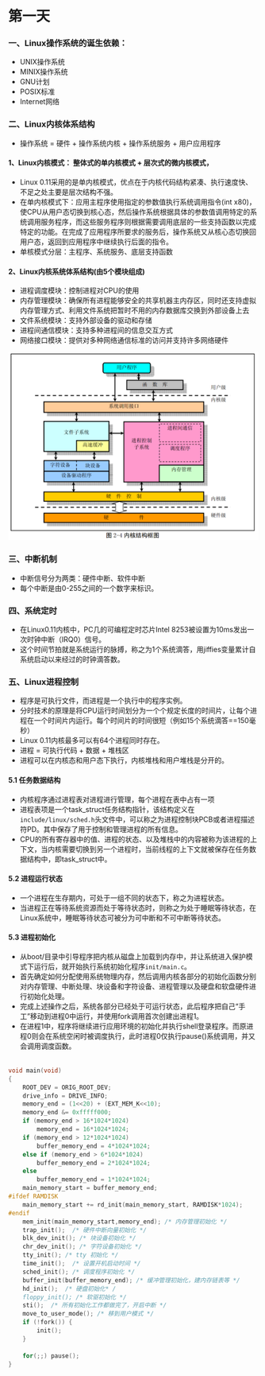 # 第一天

### 一、Linux操作系统的诞生依赖：

* UNIX操作系统
* MINIX操作系统
* GNU计划
* POSIX标准
* Internet网络

### 二、Linux内核体系结构

* 操作系统 = 硬件 + 操作系统内核 + 操作系统服务 + 用户应用程序

####  1、Linux内核模式： 整体式的单内核模式 + 层次式的微内核模式， 
* Linux 0.11采用的是单内核模式，优点在于内核代码结构紧凑、执行速度快、不足之处主要是层次结构不强。
* 在单内核模式下：应用主程序使用指定的参数值执行系统调用指令(int x80)，使CPU从用户态切换到核心态，然后操作系统根据具体的参数值调用特定的系统调用服务程序，而这些服务程序则根据需要调用底层的一些支持函数以完成特定的功能。在完成了应用程序所要求的服务后，操作系统又从核心态切换回用户态，返回到应用程序中继续执行后面的指令。
* 单核模式分层：主程序、系统服务、底层支持函数

#### 2、Linux内核系统体系结构(由5个模块组成)

* 进程调度模块：控制进程对CPU的使用
* 内存管理模块：确保所有进程能够安全的共享机器主内存区，同时还支持虚拟内存管理方式、利用文件系统把暂时不用的内存数据库交换到外部设备上去
* 文件系统模块：支持外部设备的驱动和存储
* 进程间通信模块：支持多种进程间的信息交互方式
* 网络接口模块：提供对多种网络通信标准的访问并支持许多网络硬件

![内核结构图](resources/kernel_struct.png)



### 三、中断机制

* 中断信号分为两类：硬件中断、软件中断
* 每个中断是由0-255之间的一个数字来标识。

### 四、系统定时

* 在Linux0.11内核中，PC几的可编程定时芯片Intel 8253被设置为10ms发出一次时钟中断（IRQ0）信号。
* 这个时间节拍就是系统运行的脉搏，称之为1个系统滴答，用jiffies变量累计自系统启动以来经过的时钟滴答数。

### 五、Linux进程控制

* 程序是可执行文件，而进程是一个执行中的程序实例。
* 分时技术的原理是将CPU运行时间划分为一个个规定长度的时间片，让每个进程在一个时间片内运行。每个时间片的时间很短（例如15个系统滴答==150毫秒）
* Linux 0.11内核最多可以有64个进程同时存在。
* 进程 = 可执行代码 + 数据 + 堆栈区
* 进程可以在内核态和用户态下执行，内核堆栈和用户堆栈是分开的。

#### 5.1 任务数据结构

* 内核程序通过进程表对进程进行管理，每个进程在表中占有一项
* 进程表项是一个task_struct任务结构指针，该结构定义在`include/linux/sched.h`头文件中，可以称之为进程控制块PCB或者进程描述符PD。其中保存了用于控制和管理进程的所有信息。
* CPU的所有寄存器中的值、进程的状态、以及堆栈中的内容被称为该进程的上下文，当内核需要切换到另一个进程时，当前线程的上下文就被保存在任务数据结构中，即task_struct中。

#### 5.2 进程运行状态

* 一个进程在生存期内，可处于一组不同的状态下，称之为进程状态。
* 当进程正在等待系统资源而处于等待状态时，则称之为处于睡眠等待状态，在Linux系统中，睡眠等待状态可被分为可中断和不可中断等待状态。

#### 5.3 进程初始化

* 从boot/目录中引导程序把内核从磁盘上加载到内存中，并让系统进入保护模式下运行后，就开始执行系统初始化程序`init/main.c`。
* 首先确定如何分配使用系统物理内存，然后调用内核各部分的初始化函数分别对内存管理、中断处理、块设备和字符设备、进程管理以及硬盘和软盘硬件进行初始化处理。
* 完成上述操作之后，系统各部分已经处于可运行状态，此后程序把自己“手工”移动到进程0中运行，并使用fork调用首次创建出进程1。
* 在进程1中，程序将继续进行应用环境的初始化并执行shell登录程序。而原进程0则会在系统空闲时被调度执行，此时进程0仅执行pause()系统调用，并又会调用调度函数。

```c

void main(void)		
{			
 	ROOT_DEV = ORIG_ROOT_DEV;
 	drive_info = DRIVE_INFO;
	memory_end = (1<<20) + (EXT_MEM_K<<10);
	memory_end &= 0xfffff000;
	if (memory_end > 16*1024*1024)
		memory_end = 16*1024*1024;
	if (memory_end > 12*1024*1024) 
		buffer_memory_end = 4*1024*1024;
	else if (memory_end > 6*1024*1024)
		buffer_memory_end = 2*1024*1024;
	else
		buffer_memory_end = 1*1024*1024;
	main_memory_start = buffer_memory_end;
#ifdef RAMDISK
	main_memory_start += rd_init(main_memory_start, RAMDISK*1024);
#endif
	mem_init(main_memory_start,memory_end); /* 内存管理初始化 */
	trap_init();  /* 硬件中断向量初始化 */
	blk_dev_init(); /* 块设备初始化 */
	chr_dev_init(); /* 字符设备初始化 */
	tty_init(); /* tty 初始化 */
	time_init();  /* 设置开机启动时间 */
	sched_init(); /* 调度程序初始化 */
	buffer_init(buffer_memory_end); /* 缓冲管理初始化，建内存链表等 */
	hd_init();  /* 硬盘初始化* /
	floppy_init(); /* 软驱初始化 */
	sti();  /* 所有初始化工作都做完了，开启中断 */
	move_to_user_mode(); /* 移到用户模式 */
	if (!fork()) {		
		init();
	}
	
	for(;;) pause();
}
```






